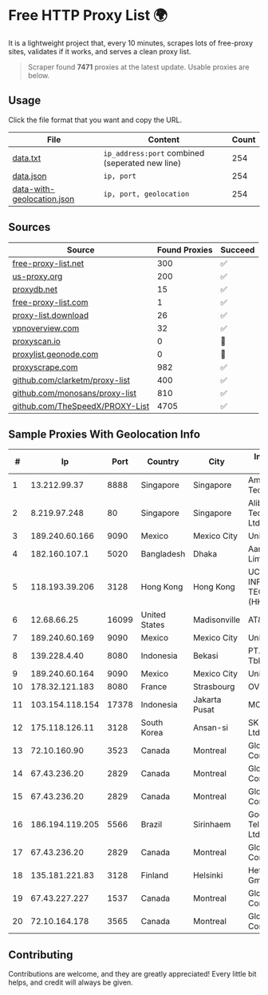 
# Free HTTP Proxy List 🌍

It is a lightweight project that, every 10 minutes, scrapes lots of free-proxy sites, validates if it works, and serves a clean proxy list.


> Scraper found **7471** proxies at the latest update. Usable proxies are below.

## Usage

Click the file format that you want and copy the URL.


|File|Content|Count|
|----|-------|-----|
|[data.txt](https://raw.githubusercontent.com/themiralay/Proxy-List-World/master/data.txt)|`ip_address:port` combined (seperated new line)|254|
|[data.json](https://raw.githubusercontent.com/themiralay/Proxy-List-World/master/data.json)|`ip, port`|254|
|[data-with-geolocation.json](https://raw.githubusercontent.com/themiralay/Proxy-List-World/master/data-with-geolocation.json)|`ip, port, geolocation`|254|

## Sources

|Source|Found Proxies|Succeed|
|------|-------------|-------|
|[free-proxy-list.net](https://free-proxy-list.net)|300|✅|
|[us-proxy.org](https://www.us-proxy.org)|200|✅|
|[proxydb.net](http://proxydb.net)|15|✅|
|[free-proxy-list.com](https://free-proxy-list.com/?page=&port=&type%5B%5D=http&type%5B%5D=https&up_time=0&search=Search)|1|✅|
|[proxy-list.download](https://www.proxy-list.download/HTTP)|26|✅|
|[vpnoverview.com](https://vpnoverview.com/privacy/anonymous-browsing/free-proxy-servers)|32|✅|
|[proxyscan.io](https://www.proxyscan.io)|0|🚫|
|[proxylist.geonode.com](https://proxylist.geonode.com/api/proxy-list?limit=300&page=1&sort_by=lastChecked&sort_type=desc&protocols=http,https)|0|🚫|
|[proxyscrape.com](https://api.proxyscrape.com/v2/?request=displayproxies&protocol=http&timeout=10000&country=all&ssl=all&anonymity=all)|982|✅|
|[github.com/clarketm/proxy-list](https://raw.githubusercontent.com/clarketm/proxy-list/master/proxy-list-raw.txt)|400|✅|
|[github.com/monosans/proxy-list](https://raw.githubusercontent.com/monosans/proxy-list/main/proxies/http.txt)|810|✅|
|[github.com/TheSpeedX/PROXY-List](https://raw.githubusercontent.com/TheSpeedX/PROXY-List/master/http.txt)|4705|✅|


## Sample Proxies With Geolocation Info

|#|Ip|Port|Country|City|Internet Service Provider|
|-|--|----|-------|----|-------------------------|
|1|13.212.99.37|8888|Singapore|Singapore|Amazon Technologies Inc.|
|2|8.219.97.248|80|Singapore|Singapore|Alibaba (US) Technology Co., Ltd.|
|3|189.240.60.166|9090|Mexico|Mexico City|Uninet S.A. de C.V.|
|4|182.160.107.1|5020|Bangladesh|Dhaka|Aamra Networks Limited|
|5|118.193.39.206|3128|Hong Kong|Hong Kong|UCLOUD INFORMATION TECHNOLOGY (HK) LIMITED|
|6|12.68.66.25|16099|United States|Madisonville|AT&T Services, Inc.|
|7|189.240.60.169|9090|Mexico|Mexico City|Uninet S.A. de C.V.|
|8|139.228.4.40|8080|Indonesia|Bekasi|PT. First Media, Tbk|
|9|189.240.60.164|9090|Mexico|Mexico City|Uninet S.A. de C.V.|
|10|178.32.121.183|8080|France|Strasbourg|OVH SAS|
|11|103.154.118.154|17378|Indonesia|Jakarta Pusat|MORATELINDONAP|
|12|175.118.126.11|3128|South Korea|Ansan-si|SK Broadband Co Ltd|
|13|72.10.160.90|3523|Canada|Montreal|GloboTech Communications|
|14|67.43.236.20|2829|Canada|Montreal|GloboTech Communications|
|15|67.43.236.20|2829|Canada|Montreal|GloboTech Communications|
|16|186.194.119.205|5566|Brazil|Sirinhaem|Goonet Telecomunicacoes Ltda - ME|
|17|67.43.236.20|2829|Canada|Montreal|GloboTech Communications|
|18|135.181.221.83|3128|Finland|Helsinki|Hetzner Online GmbH|
|19|67.43.227.227|1537|Canada|Montreal|GloboTech Communications|
|20|72.10.164.178|3565|Canada|Montreal|GloboTech Communications|



## Contributing

Contributions are welcome, and they are greatly appreciated! Every
little bit helps, and credit will always be given.

